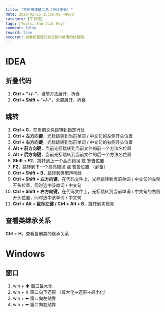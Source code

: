 ```yaml
---
title: "常用快捷键汇总（持续更新）"
date: 2020-02-25 15:56:08 +0800
category: [工具箱]
tags: [Tools, Shortcut Key]
comment: false
reward: true
excerpt: 收集和整理开发过程中常用的快捷键。
---
```


# IDEA
## 折叠代码
1. **Ctrl + “+/-”**，当前方法展开、折叠  
2. **Ctrl + Shift + ”+/-”**，全部展开、折叠  

## 跳转
1. **Ctrl + G**，在当前文件跳转到指定行处
2. **Ctrl + 左方向键**，光标跳转到当前单词 / 中文句的左侧开头位置
3. **Ctrl + 右方向键**，光标跳转到当前单词 / 中文句的右侧开头位置
4. **Alt + 前方向键**，当前光标跳转到当前文件的前一个方法名位置
5. **Alt + 后方向键**，当前光标跳转到当前文件的后一个方法名位置
6. **Shift + F2**，跳转到上一个高亮错误 或 警告位置
7. **F2**，跳转到下一个高亮错误 或 警告位置 （必备）
7. **Ctrl + Shift + B**，跳转到类型声明处
8. **Ctrl + Shift + 左方向键**，在代码文件上，光标跳转到当前单词 / 中文句的左侧开头位置，同时选中该单词 / 中文句
9. **Ctrl + Shift + 右方向键**，在代码文件上，光标跳转到当前单词 / 中文句的右侧开头位置，同时选中该单词 / 中文句
10. **Ctrl + Alt + 鼠标左键 / Ctrl + Alt + B**，跳转到实现类

## 查看类继承关系
**Ctrl + H**，查看当前类的继承关系

# Windows
## 窗口
1. win + ⬆ 窗口最大化
2. win + ⬇ 窗口向下还原 （最大化->还原->最小化）
3. win + ⬅ 窗口向左贴靠
4. win + ➡ 窗口向右贴靠
